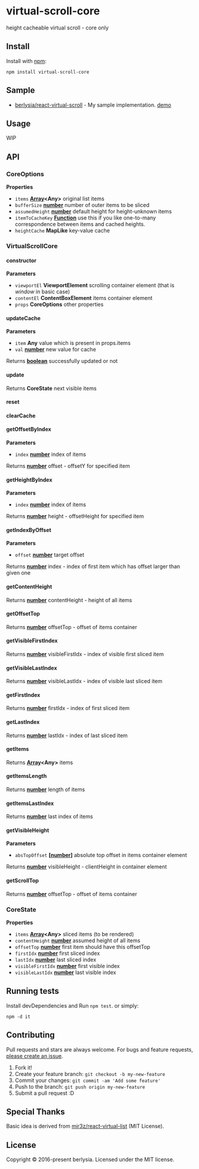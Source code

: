 # virtual-scroll-core

height cacheable virtual scroll - core only

## Install

Install with [npm](https://www.npmjs.com/):

    npm install virtual-scroll-core

## Sample

-   [berlysia/react-virtual-scroll](https://github.com/berlysia/react-virtual-scroll) - My sample implementation. [demo](http://berlysia.github.io/react-virtual-scroll/)

## Usage

WIP

## API

### CoreOptions

**Properties**

-   `items` **[Array](https://developer.mozilla.org/en-US/docs/Web/JavaScript/Reference/Global_Objects/Array)&lt;Any>** original list items
-   `bufferSize` **[number](https://developer.mozilla.org/en-US/docs/Web/JavaScript/Reference/Global_Objects/Number)** number of outer items to be sliced
-   `assumedHeight` **[number](https://developer.mozilla.org/en-US/docs/Web/JavaScript/Reference/Global_Objects/Number)** default height for height-unknown items
-   `itemToCacheKey` **[Function](https://developer.mozilla.org/en-US/docs/Web/JavaScript/Reference/Statements/function)** use this if you like one-to-many correspondence between items and cached heights.
-   `heightCache` **MapLike** key-value cache

### VirtualScrollCore

#### constructor

**Parameters**

-   `viewportEl` **ViewportElement** scrolling container element (that is _window_ in basic case)
-   `contentEl` **ContentBoxElement** items container element
-   `props` **CoreOptions** other properties

#### updateCache

**Parameters**

-   `item` **Any** value which is present in props.items
-   `val` **[number](https://developer.mozilla.org/en-US/docs/Web/JavaScript/Reference/Global_Objects/Number)** new value for cache

Returns **[boolean](https://developer.mozilla.org/en-US/docs/Web/JavaScript/Reference/Global_Objects/Boolean)** successfully updated or not

#### update

Returns **CoreState** next visible items

#### reset

#### clearCache

#### getOffsetByIndex

**Parameters**

-   `index` **[number](https://developer.mozilla.org/en-US/docs/Web/JavaScript/Reference/Global_Objects/Number)** index of items

Returns **[number](https://developer.mozilla.org/en-US/docs/Web/JavaScript/Reference/Global_Objects/Number)** offset - offsetY for specified item

#### getHeightByIndex

**Parameters**

-   `index` **[number](https://developer.mozilla.org/en-US/docs/Web/JavaScript/Reference/Global_Objects/Number)** index of items

Returns **[number](https://developer.mozilla.org/en-US/docs/Web/JavaScript/Reference/Global_Objects/Number)** height - offsetHeight for specified item

#### getIndexByOffset

**Parameters**

-   `offset` **[number](https://developer.mozilla.org/en-US/docs/Web/JavaScript/Reference/Global_Objects/Number)** target offset

Returns **[number](https://developer.mozilla.org/en-US/docs/Web/JavaScript/Reference/Global_Objects/Number)** index - index of first item which has offset larger than given one

#### getContentHeight

Returns **[number](https://developer.mozilla.org/en-US/docs/Web/JavaScript/Reference/Global_Objects/Number)** contentHeight - height of all items

#### getOffsetTop

Returns **[number](https://developer.mozilla.org/en-US/docs/Web/JavaScript/Reference/Global_Objects/Number)** offsetTop - offset of items container

#### getVisibleFirstIndex

Returns **[number](https://developer.mozilla.org/en-US/docs/Web/JavaScript/Reference/Global_Objects/Number)** visibleFirstIdx - index of visible first sliced item

#### getVisibleLastIndex

Returns **[number](https://developer.mozilla.org/en-US/docs/Web/JavaScript/Reference/Global_Objects/Number)** visibleLastIdx - index of visible last sliced item

#### getFirstIndex

Returns **[number](https://developer.mozilla.org/en-US/docs/Web/JavaScript/Reference/Global_Objects/Number)** firstIdx - index of first sliced item

#### getLastIndex

Returns **[number](https://developer.mozilla.org/en-US/docs/Web/JavaScript/Reference/Global_Objects/Number)** lastIdx - index of last sliced item

#### getItems

Returns **[Array](https://developer.mozilla.org/en-US/docs/Web/JavaScript/Reference/Global_Objects/Array)&lt;Any>** items

#### getItemsLength

Returns **[number](https://developer.mozilla.org/en-US/docs/Web/JavaScript/Reference/Global_Objects/Number)** length of items

#### getItemsLastIndex

Returns **[number](https://developer.mozilla.org/en-US/docs/Web/JavaScript/Reference/Global_Objects/Number)** last index of items

#### getVisibleHeight

**Parameters**

-   `absTopOffset` **\[[number](https://developer.mozilla.org/en-US/docs/Web/JavaScript/Reference/Global_Objects/Number)]** absolute top offset in items container element

Returns **[number](https://developer.mozilla.org/en-US/docs/Web/JavaScript/Reference/Global_Objects/Number)** visibleHeight - clientHeight in container element

#### getScrollTop

Returns **[number](https://developer.mozilla.org/en-US/docs/Web/JavaScript/Reference/Global_Objects/Number)** offsetTop - offset of items container

### CoreState

**Properties**

-   `items` **[Array](https://developer.mozilla.org/en-US/docs/Web/JavaScript/Reference/Global_Objects/Array)&lt;Any>** sliced items (to be rendered)
-   `contentHeight` **[number](https://developer.mozilla.org/en-US/docs/Web/JavaScript/Reference/Global_Objects/Number)** assumed height of all items
-   `offsetTop` **[number](https://developer.mozilla.org/en-US/docs/Web/JavaScript/Reference/Global_Objects/Number)** first item should have this offsetTop
-   `firstIdx` **[number](https://developer.mozilla.org/en-US/docs/Web/JavaScript/Reference/Global_Objects/Number)** first sliced index
-   `lastIdx` **[number](https://developer.mozilla.org/en-US/docs/Web/JavaScript/Reference/Global_Objects/Number)** last sliced index
-   `visibleFirstIdx` **[number](https://developer.mozilla.org/en-US/docs/Web/JavaScript/Reference/Global_Objects/Number)** first visible index
-   `visibleLastIdx` **[number](https://developer.mozilla.org/en-US/docs/Web/JavaScript/Reference/Global_Objects/Number)** last visible index

## Running tests

Install devDependencies and Run `npm test`.
or simply:

    npm -d it

## Contributing

Pull requests and stars are always welcome.
For bugs and feature requests, [please create an issue](https://github.com/berlysia/virtual-scroll-core/issues).

1.  Fork it!
2.  Create your feature branch: `git checkout -b my-new-feature`
3.  Commit your changes: `git commit -am 'Add some feature'`
4.  Push to the branch: `git push origin my-new-feature`
5.  Submit a pull request :D

## Special Thanks

Basic idea is derived from [mir3z/react-virtual-list](https://github.com/mir3z/react-virtual-list) (MIT License).

## License

Copyright © 2016-present berlysia.
Licensed under the MIT license.
